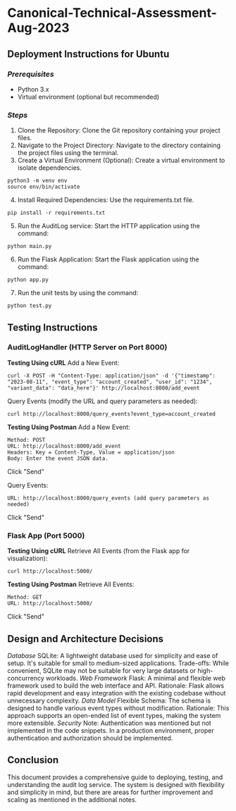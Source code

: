 # Canonical-Technical-Assessment-Aug-2023
 
## Deployment Instructions for Ubuntu

### _Prerequisites_
- Python 3.x
- Virtual environment (optional but recommended)

### _Steps_
1. Clone the Repository: Clone the Git repository containing your project files.
2. Navigate to the Project Directory: Navigate to the directory containing the project files using the terminal.
3. Create a Virtual Environment (Optional): Create a virtual environment to isolate dependencies.
```
python3 -m venv env
source env/bin/activate
```
4. Install Required Dependencies: Use the requirements.txt file.
```
pip install -r requirements.txt
```
5. Run the AuditLog service: Start the HTTP application using the command:
```
python main.py
```
6. Run the Flask Application: Start the Flask application using the command:
```
python app.py
```
7. Run the unit tests by using the command:
```
python test.py
```
## Testing Instructions

### AuditLogHandler (HTTP Server on Port 8000)
**Testing Using cURL**
Add a New Event:
```
curl -X POST -H "Content-Type: application/json" -d '{"timestamp": "2023-08-11", "event_type": "account_created", "user_id": "1234", "variant_data": "data_here"}' http://localhost:8000/add_event
```
Query Events (modify the URL and query parameters as needed):
```
curl http://localhost:8000/query_events?event_type=account_created
```

**Testing Using Postman**
Add a New Event:
```
Method: POST
URL: http://localhost:8000/add_event
Headers: Key = Content-Type, Value = application/json
Body: Enter the event JSON data.
```
Click "Send"

Query Events:
```Method: GET
URL: http://localhost:8000/query_events (add query parameters as needed)
```
Click "Send"

### Flask App (Port 5000)
**Testing Using cURL**
Retrieve All Events (from the Flask app for visualization):
```
curl http://localhost:5000/
```

**Testing Using Postman**
Retrieve All Events:
```
Method: GET
URL: http://localhost:5000/
```
Click "Send"

## Design and Architecture Decisions
_Database_
SQLite: A lightweight database used for simplicity and ease of setup. It's suitable for small to medium-sized applications.
Trade-offs: While convenient, SQLite may not be suitable for very large datasets or high-concurrency workloads.
_Web Framework_
Flask: A minimal and flexible web framework used to build the web interface and API.
Rationale: Flask allows rapid development and easy integration with the existing codebase without unnecessary complexity.
_Data Model_
Flexible Schema: The schema is designed to handle various event types without modification.
Rationale: This approach supports an open-ended list of event types, making the system more extensible.
_Security_
Note: Authentication was mentioned but not implemented in the code snippets. In a production environment, proper authentication and authorization should be implemented.

## Conclusion
This document provides a comprehensive guide to deploying, testing, and understanding the audit log service. The system is designed with flexibility and simplicity in mind, but there are areas for further improvement and scaling as mentioned in the additional notes.
